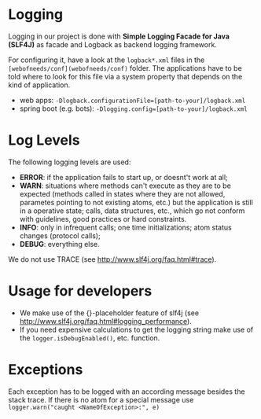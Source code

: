 # Logging

Logging in our project is done with **Simple Logging Facade for Java (SLF4J)** as facade and Logback as backend logging framework.

For configuring it, have a look at the `logback*.xml` files in the `[webofneeds/conf](webofneeds/conf)` folder.
The applications have to be told where to look for this file via a system property that depends on the kind of application.
* web apps: `-Dlogback.configurationFile=[path-to-your]/logback.xml`
* spring boot (e.g. bots): `-Dlogging.config=[path-to-your]/logback.xml`

# Log Levels

The following logging levels are used:
* **ERROR**: if the application fails to start up, or doesnt't work at all;
* **WARN**: situations where methods can't execute as they are to be expected (methods called in states where they are not allowed, parametes pointing to not existing atoms, etc.) but the application is still in a operative state; calls, data structures, etc., which go not conform with guidelines, good practices or hard constraints.
* **INFO**: only in infrequent calls; one time initializations; atom status changes (protocol calls);
* **DEBUG**: everything else.

We do not use TRACE (see http://www.slf4j.org/faq.html#trace).

# Usage for developers
* We make use of the {}-placeholder feature of slf4j (see http://www.slf4j.org/faq.html#logging_performance).
* If you need expensive calculations to get the logging string make use of the `logger.isDebugEnabled()`, etc. function.

# Exceptions
Each exception has to be logged with an according message besides the stack trace. If there is no atom for a special message use 
`logger.warn("caught <NameOfException>:", e)`

